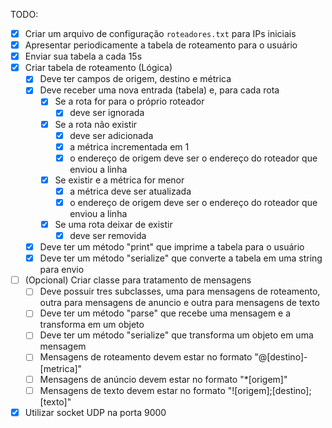 TODO:

- [x] Criar um arquivo de configuração `roteadores.txt` para IPs iniciais
- [x] Apresentar periodicamente a tabela de roteamento para o usuário
- [x] Enviar sua tabela a cada 15s
- [x] Criar tabela de roteamento (Lógica)
  - [x] Deve ter campos de origem, destino e métrica
  - [x] Deve receber uma nova entrada (tabela) e, para cada rota
    - [x] Se a rota for para o próprio roteador
      - [x] deve ser ignorada
    - [x] Se a rota não existir
      - [x] deve ser adicionada
      - [x] a métrica incrementada em 1
      - [x] o endereço de origem deve ser o endereço do roteador que enviou a linha
    - [x] Se existir e a métrica for menor
      - [x] a métrica deve ser atualizada
      - [x] o endereço de origem deve ser o endereço do roteador que enviou a linha
    - [x] Se uma rota deixar de existir
      - [x] deve ser removida
  - [x] Deve ter um método "print" que imprime a tabela para o usuário
  - [x] Deve ter um método "serialize" que converte a tabela em uma string para envio
- [ ] (Opcional) Criar classe para tratamento de mensagens
  - [ ] Deve possuir tres subclasses, uma para mensagens de roteamento, outra para mensagens de anuncio e outra para mensagens de texto
  - [ ] Deve ter um método "parse" que recebe uma mensagem e a transforma em um objeto
  - [ ] Deve ter um método "serialize" que transforma um objeto em uma mensagem
  - [ ] Mensagens de roteamento devem estar no formato "@[destino]-[metrica]"
  - [ ] Mensagens de anúncio devem estar no formato "*[origem]"
  - [ ] Mensagens de texto devem estar no formato "![origem];[destino];[texto]"
- [x] Utilizar socket UDP na porta 9000
